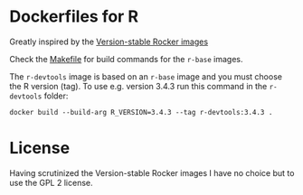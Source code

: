 Dockerfiles for R
=================

Greatly inspired by the [Version-stable Rocker images](https://github.com/rocker-org/rocker-versioned)

Check the [Makefile](r-base/Makefile) for build commands for the `r-base` images.

The `r-devtools` image is based on an `r-base` image and you must choose the R version (tag). To use e.g. version 3.4.3 run this command in the `r-devtools` folder:

	docker build --build-arg R_VERSION=3.4.3 --tag r-devtools:3.4.3 .


# License

Having scrutinized the Version-stable Rocker images I have no choice but to use the GPL 2 license.

